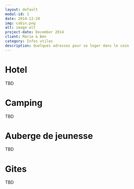 ```yaml
---
layout: default
modal-id: 1
date: 2014-12-20
img: cabin.png
alt: image-alt
project-date: December 2014
client: Marie & Ben
category: Infos utiles
description: Quelques adresses pour se loger dans le coin
---
```


# Hotel
TBD

# Camping
TBD 

# Auberge de jeunesse
TBD

# Gites
TBD